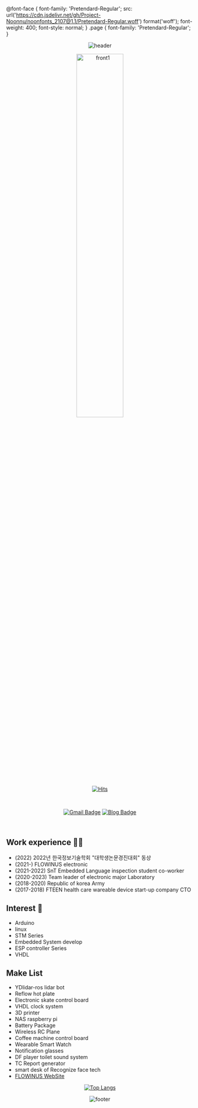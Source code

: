 
  @font-face {
      font-family: 'Pretendard-Regular';
      src: url('https://cdn.jsdelivr.net/gh/Project-Noonnu/noonfonts_2107@1.1/Pretendard-Regular.woff') format('woff');
      font-weight: 400;
      font-style: normal;
  }
  .page {
      font-family: 'Pretendard-Regular';
  }
<div class="page" align = "center">
  
![header](https://capsule-render.vercel.app/api?type=waving&&color=gradient&height=100&section=header&fontSize=100)

 <img src = "https://blogfiles.pstatic.net/MjAxODEyMTBfOTQg/MDAxNTQ0Mzc0MDk4NDUw.Yizwfbh69K96oviRzUQIhXXLxDNUKSDvthrAA8QliPMg.m85dJb4dPD_6-kXEWi8hr-mWyfkYn4xdWrytvvqTPq0g.JPEG.cube_h2/KakaoTalk_20181210_001248689.jpg"
  height="auto"
  width="50%"
  alt="front1" 
  border="0"
 />
  
[![Hits](https://hits.seeyoufarm.com/api/count/incr/badge.svg?url=https%3A%2F%2Fgithub.com%2Fhyu-nani&count_bg=%23FFE29C&title_bg=%23FFC849&icon=&icon_color=%23D4D4D4&title=hits&edge_flat=true)](https://hits.seeyoufarm.com)

 
<br/>
 
[![Gmail Badge](https://img.shields.io/badge/Gmail-d14836?style=flat-square&logo=Gmail&logoColor=white&link=mailto:baehyunhan3@gmail.com)](mailto:baehyunhan3@gmail.com)
[![Blog Badge](http://img.shields.io/badge/-Blog-brightgreen?style=flat-square&logo=FF5722&link=https://blog.naver.com/cube_h2)](https://blog.naver.com/cube_h2)

</div>
<br>
  
<div align = "left">
  
## Work experience 🤹‍♀️

- (2022) 2022년 한국정보기술학회 "대학생논문경진대회" 동상
- (2021-) FLOWINUS electronic
- (2021-2022) SnT Embedded Language inspection student co-worker
- (2020-2023) Team leader of electronic major Laboratory
- (2018-2020) Republic of korea Army
- (2017-2018) FTEEN health care wareable device start-up company CTO
  
## Interest 👀
- Arduino
- linux
- STM Series
- Embedded System develop
- ESP controller Series
- VHDL

## Make List
- YDlidar-ros lidar bot
- Reflow hot plate
- Electronic skate control board
- VHDL clock system
- 3D printer
- NAS raspberry pi
- Battery Package
- Wireless RC Plane
- Coffee machine control board
- Wearable Smart Watch
- Notification glasses
- DF player toilet sound system
- TC Report generator
- smart desk of Recognize face tech 
- <a href="https://www.flowinus.co.kr">FLOWINUS WebSite</a> 
  
<div align = "center">
    
[![Top Langs](https://github-readme-stats.vercel.app/api/top-langs/?username=hyu-nani)](https://github.com/hyu-nani/github-readme-stats)
  
![footer](https://capsule-render.vercel.app/api?type=waving&&color=gradient&height=100&section=footer&fontSize=90)
